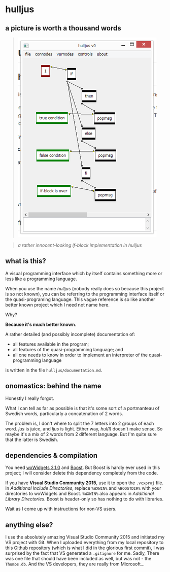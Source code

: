 # hulljus

## a picture is worth a thousand words

>![](school-shot.png)

>_a rather innocent-looking if-block implementation in hulljus_

## what is this?

A visual programming interface which by itself contains something more or less like a programming language.

When you use the name _hulljus_ (nobody really does so because this project is so not known), you can be referring to the programming interface itself or the quasi-programing language. This vague reference is so like another better known project which I need not name here.

Why?

__Because it's much better known__.

A rather detailed (and possibly incomplete) documentation of:

*	all features available in the program;
*	all features of the quasi-programming language; and
*	all one needs to know in order to implement an interpreter of the quasi-programming language

is written in the file `hulljus/documentation.md`.

## onomastics: behind the name

Honestly I really forgot.

What I can tell as far as possible is that it's some sort of a portmanteau of Swedish words, particularly a concatenation of 2 words.

The problem is, I don't where to split the 7 letters into 2 groups of each word. _jus_ is juice, and _ljus_ is light. Either way, _hul(l)_ doesn't make sense. So maybe it's a mix of 2 words from 2 different language. But I'm quite sure that the latter is Swedish.

## dependencies & compilation

You need [wxWidgets 3.1.0](http://wxwidgets.org/) and [Boost](http://boost.org). But Boost is hardly ever used in this project; I will consider delete this dependency completely from the code.

If you have __Visual Studio Community 2015__, use it to open the `.vcxproj` file. In _Additional Include Directories_, replace `%WXWIN%` and `%BOOSTDIR%` with your directories to wxWidgets and Boost. `%WXWIN%` also appears in _Additional Library Directories_. Boost is header-only so has nothing to do with libraries.

Wait as I come up with instructions for non-VS users.

## anything else?

I use the absolutely amazing Visual Studio Community 2015 and initiated my VS project with Git. When I uploaded everything from my local repository to this Github repository (which is what I did in the glorious first commit), I was surprised by the fact that VS generated a `.gitignore` for me. Sadly, There was one file that should have been included as well, but was not - the `Thumbs.db`. And the VS developers, they are really from Microsoft...